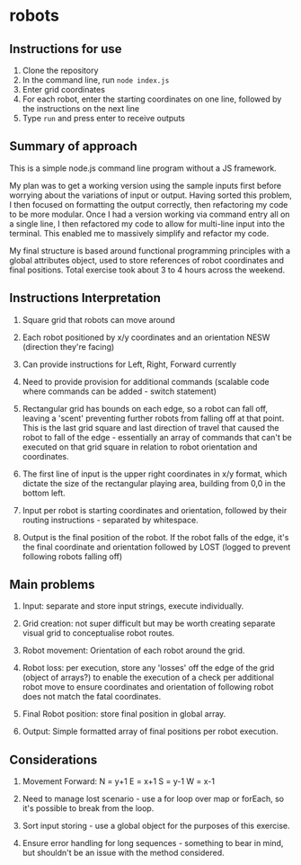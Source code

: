 # robots

## Instructions for use

1. Clone the repository
2. In the command line, run ```node index.js```
3. Enter grid coordinates
4. For each robot, enter the starting coordinates on one line, followed by the instructions on the next line
5. Type ```run``` and press enter to receive outputs

## Summary of approach

This is a simple node.js command line program without a JS framework.


My plan was to get a working version using the sample inputs first before worrying about the variations of input or output. Having sorted this problem, I then focused on formatting the output correctly, then refactoring my code to be more modular. Once I had a version working via command entry all on a single line, I then refactored my code to allow for multi-line input into the terminal. This enabled me to massively simplify and refactor my code.


My final structure is based around functional programming principles with a global attributes object, used to store references of robot coordinates and final positions. Total exercise took about 3 to 4 hours across the weekend.

## Instructions Interpretation

1. Square grid that robots can move around

2. Each robot positioned by x/y coordinates and an orientation NESW (direction they're facing)

3. Can provide instructions for Left, Right, Forward currently

4. Need to provide provision for additional commands (scalable code where commands can be added - switch statement)

5. Rectangular grid has bounds on each edge, so a robot can fall off, leaving a 'scent' preventing further robots from falling off at that point. This is the last grid square and last direction of travel that caused the robot to fall of the edge - essentially an array of commands that can't be executed on that grid square in relation to robot orientation and coordinates.

6. The first line of input is the upper right coordinates in x/y format, which dictate the size of the rectangular playing area, building from 0,0 in the bottom left.

7. Input per robot is starting coordinates and orientation, followed by their routing instructions - separated by whitespace.

8. Output is the final position of the robot. If the robot falls of the edge, it's the final coordinate and orientation followed by LOST (logged to prevent following robots falling off)

## Main problems

1. Input: separate and store input strings, execute individually.

2. Grid creation: not super difficult but may be worth creating separate visual grid to conceptualise robot routes.

3. Robot movement: Orientation of each robot around the grid.

4. Robot loss: per execution, store any 'losses' off the edge of the grid (object of arrays?) to enable the execution of a check per additional robot move to ensure coordinates and orientation of following robot does not match the fatal coordinates.

5. Final Robot position: store final position in global array.

6. Output: Simple formatted array of final positions per robot execution.


## Considerations

1. Movement Forward: N = y+1 E = x+1 S = y-1 W = x-1

2. Need to manage lost scenario - use a for loop over map or forEach, so it's possible to break from the loop.

3. Sort input storing - use a global object for the purposes of this exercise.

4. Ensure error handling for long sequences - something to bear in mind, but shouldn't be an issue with the method considered.
